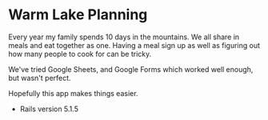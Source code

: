 # Warm Lake Planning

Every year my family spends 10 days in the mountains. We all share in meals and eat together as one. Having a meal sign up as well as figuring out how many people to cook for can be tricky.

We've tried Google Sheets, and Google Forms which worked well enough, but wasn't perfect.

Hopefully this app makes things easier.

* Rails version 5.1.5
